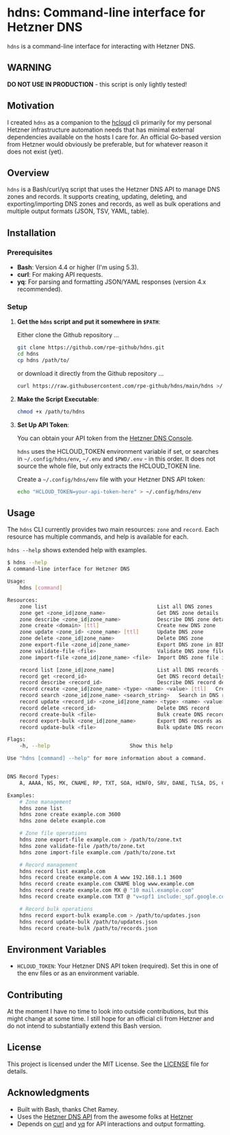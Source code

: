 # hdns: Command-line interface for Hetzner DNS

`hdns` is a command-line interface for interacting with Hetzner DNS.

## WARNING

__DO NOT USE IN PRODUCTION__ - this script is only lightly tested!


## Motivation

I created `hdns` as a companion to the [hcloud](https://github.com/hetznercloud/cli) cli primarily for my personal Hetzner infrastructure automation needs that has minimal external dependencies available on the hosts I care for. An official Go-based version from Hetzner would obviously be preferable, but for whatever reason it does not exist (yet). 

## Overview

`hdns` is a Bash/curl/yq script that uses the Hetzner DNS API to manage DNS zones and records. It supports creating, updating, deleting, and exporting/importing DNS zones and records, as well as bulk operations and multiple output formats (JSON, TSV, YAML, table).

## Installation

### Prerequisites

- **Bash**: Version 4.4 or higher (I'm using 5.3).
- **curl**: For making API requests.
- **yq**: For parsing and formatting JSON/YAML responses (version 4.x recommended).


### Setup

1. **Get the `hdns` script and put it somewhere in `$PATH`**:

   Either clone the Github repository ...

   ```bash
   git clone https://github.com/rpe-github/hdns.git
   cd hdns
   cp hdns /path/to/
   ```

   or download it directly from the Github repository ...

   ```bash
   curl https://raw.githubusercontent.com/rpe-github/hdns/main/hdns >/path/to/hdns
   ```

2. **Make the Script Executable**:
   ```bash
   chmod +x /path/to/hdns
   ```

3. **Set Up API Token**:
   
   You can obtain your API token from the [Hetzner DNS Console](https://dns.hetzner.com/).

   `hdns` uses the HCLOUD_TOKEN environment variable if set, or searches in `~/.config/hdns/env`, `~/.env` and `$PWD/.env` - in this order. It does not source the whole file, but only extracts the HCLOUD_TOKEN line.

   Create a `~/.config/hdns/env` file with your Hetzner DNS API token:
   ```bash
   echo "HCLOUD_TOKEN=your-api-token-here" > ~/.config/hdns/env
   ```

## Usage

The `hdns` CLI currently provides two main resources: `zone` and `record`. Each resource has multiple commands, and help is available for each.

`hdns --help` shows extended help with examples.

```bash
$ hdns --help
A command-line interface for Hetzner DNS

Usage:
    hdns [command]

Resources:
    zone list                                    List all DNS zones
    zone get <zone_id|zone_name>                 Get DNS zone details
    zone describe <zone_id|zone_name>            Describe DNS zone details (alias for get)
    zone create <domain> [ttl]                   Create new DNS zone
    zone update <zone_id> <zone_name> [ttl]      Update DNS zone
    zone delete <zone_id|zone_name>              Delete DNS zone
    zone export-file <zone_id|zone_name>         Export DNS zone in BIND zonefile format
    zone validate-file <file>                    Validate DNS zone file in BIND zonefile format
    zone import-file <zone_id|zone_name> <file>  Import DNS zone file in BIND zonefile format

    record list [zone_id|zone_name]              List all DNS records (optionally filtered by zone)
    record get <record_id>                       Get DNS record details
    record describe <record_id>                  Describe DNS record details (alias for get)
    record create <zone_id|zone_name> <type> <name> <value> [ttl]   Create DNS record
    record search <zone_id|zone_name> <search_string>   Search in DNS record details
    record update <record_id> <zone_id|zone_name> <type> <name> <value> [ttl]   Update DNS record
    record delete <record_id>                    Delete DNS record
    record create-bulk <file>                    Bulk create DNS records from JSON file
    record export-bulk <zone_id|zone_name>       Export DNS records as JSON suitable for update-bulk
    record update-bulk <file>                    Bulk update DNS records from JSON file

Flags:
    -h, --help                          Show this help

Use "hdns [command] --help" for more information about a command.


DNS Record Types:
    A, AAAA, NS, MX, CNAME, RP, TXT, SOA, HINFO, SRV, DANE, TLSA, DS, CAA

Examples:
    # Zone management
    hdns zone list
    hdns zone create example.com 3600
    hdns zone delete example.com

    # Zone file operations
    hdns zone export-file example.com > /path/to/zone.txt
    hdns zone validate-file /path/to/zone.txt
    hdns zone import-file example.com /path/to/zone.txt

    # Record management
    hdns record list example.com
    hdns record create example.com A www 192.168.1.1 3600
    hdns record create example.com CNAME blog www.example.com
    hdns record create example.com MX @ "10 mail.example.com"
    hdns record create example.com TXT @ "v=spf1 include:_spf.google.com ~all"

    # Record bulk operations
    hdns record export-bulk example.com > /path/to/updates.json
    hdns record update-bulk /path/to/updates.json
    hdns record create-bulk /path/to/records.json
```

## Environment Variables
- `HCLOUD_TOKEN`: Your Hetzner DNS API token (required). Set this in one of the env files or as an environment variable.

## Contributing
At the moment I have no time to look into outside contributions, but this might change at some time. I still hope for an official cli from Hetzner and do not intend to substantially extend this Bash version.

## License
This project is licensed under the MIT License. See the [LICENSE](LICENSE) file for details.

## Acknowledgments
- Built with Bash, thanks Chet Ramey.
- Uses the [Hetzner DNS API](https://dns.hetzner.com/api-docs) from the awesome folks at [Hetzner](https://www.hetzner.com)
- Depends on [curl](https://curl.se) and [yq](https://github.com/mikefarah/yq) for API interactions and output formatting.
